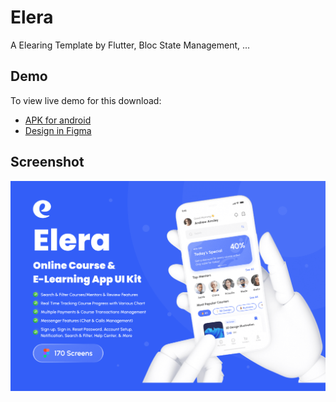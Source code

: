 # Elera

A Elearing Template by Flutter, Bloc State Management, ...

## Demo

To view live demo for this download:

- [APK for android](https://github.com/dung170920/elera/blob/main/assets/build/elera.apk)
- [Design in Figma](https://ui8.net/munirsr/products/elera-online-course-e-learning-app-ui-kit)

## Screenshot

![App Screenshot](https://github.com/dung170920/elera/blob/main/assets/screenshot/screenshot.png)
